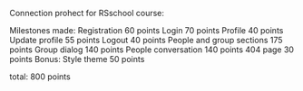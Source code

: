 Connection prohect for RSschool course:

Milestones made: 
Registration 60 points
Login 70 points
Profile 40 points
Update profile 55 points
Logout 40 points
People and group sections 175 points
Group dialog 140 points
People conversation 140 points
404 page 30 points
Bonus: Style theme 50 points

total: 800 points
